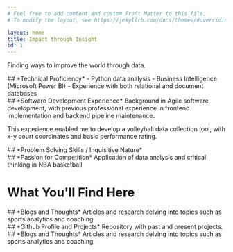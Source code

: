 ```yaml
---
# Feel free to add content and custom Front Matter to this file.
# To modify the layout, see https://jekyllrb.com/docs/themes/#overriding-theme-defaults

layout: home
title: Impact through Insight
id: 1
---
```

Finding ways to improve the world through data.


<div class="section" markdown="1">
## *Technical Proficiency*
  - Python data analysis
  - Business Intelligence (Microsoft Power BI)
  - Experience with both relational and document databases
</div>

<div class="section" markdown="1">
## *Software Development Experience*
Background in Agile software development, with previous professional experience in frontend implementation and backend pipeline maintenance.

This experience enabled me to develop a volleyball data collection tool, with x-y court coordinates and basic performance rating.

</div>


<div class="section" markdown="1">
## *Problem Solving Skills / Inquisitive Nature*

</div>

<div class="section" markdown="1">
## *Passion for Competition*
Application of data analysis and critical thinking in NBA basketball
</div>


# What You'll Find Here
<div class="section" markdown="1">
## *Blogs and Thoughts*
Articles and research delving into topics such as sports analytics and coaching.
</div>

<div class="section" markdown="1">
## *Github Profile and Projects*
Repository with past and present projects.
</div>

<div class="section" markdown="1">
## *Blogs and Thoughts*
Articles and research delving into topics such as sports analytics and coaching.
</div>
